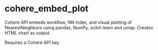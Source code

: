# cohere_embed_plot
Cohere API embeds workflow, NN index, and visual plotting of NearestNeighbors using pandas, NumPy, scikit-learn and umap. Creates HTML chart as output.

Requires a Cohere API key.